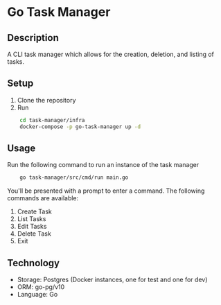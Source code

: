 # Go Task Manager

## Description

A CLI task manager which allows for the creation, deletion, and listing of tasks.

## Setup

1. Clone the repository
2. Run
```bash
    cd task-manager/infra
    docker-compose -p go-task-manager up -d
```

## Usage

Run the following command to run an instance of the task manager
```bash
    go task-manager/src/cmd/run main.go
```

You'll be presented with a prompt to enter a command. The following commands are available:

1. Create Task
2. List Tasks
3. Edit Tasks
4. Delete Task
5. Exit

## Technology

- Storage: Postgres (Docker instances, one for test and one for dev)
- ORM: go-pg/v10
- Language: Go